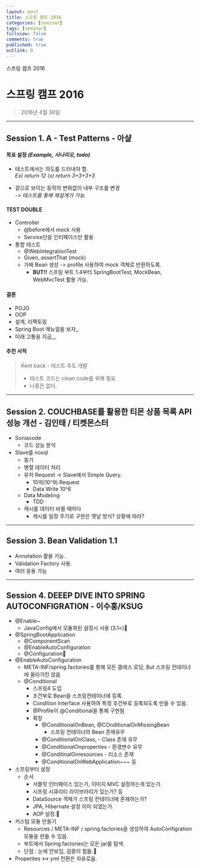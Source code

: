 ```yaml
---
layout: post
title: 스프링 캠프 2016
categories: [seminar]
tags: [seminar]
fullview: false
comments: true
published: true
outlink: 0
---
```

스프링 캠프 2016
<br />
# **스프링 캠프 2016**
>2016년 4월 30일

***

## **Session 1. A - Test Patterns - 아샬**

#### 목표 설정  *(Example, 시나리오, todo)*
* 테스트에서는 의도를 드러내야 함.  
*Ex) return 12 (x) return 3+3+3+3*

* 겉으로 보이는 동작의 변화없이 내부 구조를 변경  
*-> 테스트를 통해 재설계가 가능.*
 
#### TEST DOUBLE
* Controller
	- @before에서 mock 사용 
	- Service단을 인터페이스만 활용
* 통합 테스트
	- @WebIntegrationTest
	- Given, assertThat (mock)
	- 가짜 Bean 생성 -> profile 사용하여 mock 객체로 반환하도록.
		* **BUT!!** 스프링 부트 1.4부터 SpringBootTest, MockBean, WebMvcTest 활용 가능.
#### 결론
* POJO
* OOP
* 설계, 리펙토링
* Spring Boot 메뉴얼을 보자,,
* 미래 고통을 지금,,,

#### 추천 서적
> Kent back - 테스트 주도 개발 
> * 테스트 코드는 clean code를 위해 필요
> * 나중은 없다.

***

## **Session 2.  COUCHBASE를 활용한 티몬 상품 목록 API 성능 개선 - 김인태 / 티켓몬스터**
* Soniacode
	- 코드 성능 분석
* Slave를 nosql
	- 동기
	- 병렬 데이터 처리
	- 유저 Request -> Slave에서 Simple Query.
		* 10억(10^9) Request
		* Data Write 10^6
	- Data Modeling
		* TDD
	- 캐시를 데이터 바뀔 때마다
		* 캐시를 일정 주기로 구현은 옛날 방식? 상황에 따라?

***

## **Session 3.  Bean Validation 1.1**
* Annotation 활용 가능.
* Validation Factory 사용.
* 여러 응용 가능

***

## **Session 4.  DEEEP DIVE INTO SPRING AUTOCONFIGRATION - 이수홍/KSUG**
* @Enable~
	- JavaConfig에서 모듈화된 설정시 사용 (3.1<)
* @SpringBootApplication
	- @ComponentScan
	- @EnableAutoConfiguration
	- @Configuration
* @EnableAutoConfiguration
	- META-INF/spring.factories를 통해 모든 클레스 로딩, But 스프링 컨테이너에 올라가진 않음
	- @Conditional
		* 스프링4 도입
		* 조건부로 Bean을 스프링컨테이너에 등록.
		* Condition Interface 사용하여 특정 조건부로 등록되도록 만들 수 있음.
		* @Profile이 @Conditional을 통해 구현됨
		* 확장
			- @ConditionalOnBean, @COnditionalOnMissingBean
				* 스프링 컨테이너의 Bean 존재유무
			- @ConditionalOnClass, - Class 존재 유무
			- @ConditionalOnproperties - 환경변수 유무
			- @ConditinalOnresources - 리소스 존재
			- @ConditionalOnWebApplication~~~ 등
* 스프링부터 설정
	- 순서
		* 서블릿 인터페이스 있는가, 이미지 MVC 설정하는게 있는가.
		* 시프링 시큐리티 라이브러리가 있는가? 등
		* DataSource 객체가 스프링 컨테이너에 존재하는가?
		* JPA, Hibernate 설정 이미 되었는가.
		* AOP 설정.
* 커스텀 모듈 만들기
	- Resources / META-INF / spring.factories을 생성하여 AutoConfigration 모듈을 만들 수 있음.
	- 부트에서 Spring.factories는 모든 jar를 탐색.
	- 단점 : 눈에 안보임, 검증이 힘듦.
* Properites <-> yml 전환은 자유로움.

